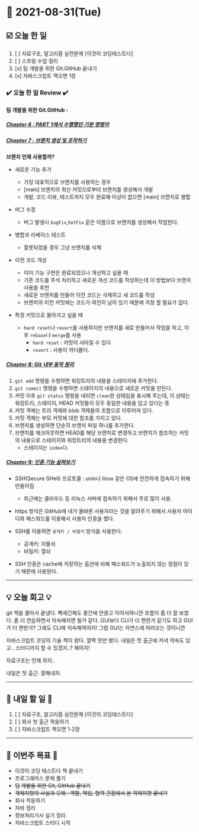 # 📆 2021-08-31(Tue)
## ☑️ 오늘 한 일 
1. [ ] 자료구조, 알고리즘 실전문제 [이것이 코딩테스트다] 
2. [ ] 스프링 수업 정리   
3. [x] 팀 개발을 위한 Git.GitHub 끝내기 
4. [x] 자바스크립트 책오면 1장 
### ✔️ 오늘 한 일 Review ✔️

#### 팀 개발을 위한 Git.GitHub :
##### [Chapter 6 : PART 1에서 수행했던 기본 명령어](https://github.com/Kyuwon53/library_books_record/blob/main/Getting_Started_with_Git_GitHub_for_Team/Chapter06-Default_Command.md) 
##### [Chapter 7 : 브랜치 생성 및 조작하기 ](https://github.com/Kyuwon53/library_books_record/blob/main/Getting_Started_with_Git_GitHub_for_Team/Chapter07-Creating_Manipulating_Branches.md)
**브랜치 언제 사용할까?**
- 새로운 기능 추가 
    - 가장 대표적으로 브랜치를 사용하는 경우 
    - [main] 브랜치의 최신 커밋으로부터 브랜치를 생성해서 개발
    - 개발, 코드 리뷰, 테스트까지 모두 완료해 이상이 없으면 [main] 브랜치로 병합 
    
- 버그 수정 
    - 버그 발생시 `bugFix`,`hotFix` 같은 이름으로 브랜치를 생성해서 작업한다. 
    
- 병합과 리베이스 테스트 
    - 잘못되었을 경우 그냥 브랜치를 삭제 
    
- 이전 코드 개성 
    - 이미 기능 구현은 완료되었으나 개선하고 싶을 때 
    - 기존 코드를 주석 처리하고 새로운 개선 코드를 작성하는데 이 방법보다 브랜치 사용을 추천 
    - 새로운 브랜치를 만들어 이전 코드는 삭제하고 새 코드를 작성 
    - 브랜치의 이전 커밋에는 코드가 여전히 남아 있기 때문에 걱정 할 필요가 없다. 
    
- 특정 커밋으로 돌아가고 싶을 때 
    - `hard reset`나 `revert`를 사용하지만 브랜치를 새로 만들어서 작업을 하고, 이후 `rebase`나 `merge`를 사용
        - `hard reset` : 커밋이 사라질 수 있다
        - `revert` : 사용이 까다롭다.
##### [Chapter 8: Git 내부 동작 원리 ](https://github.com/Kyuwon53/library_books_record/blob/main/Getting_Started_with_Git_GitHub_for_Team/Chapter08-Git_Internal_Principles_of_Operation.md)
1. `git add` 명령을 수행하면 워킹트리의 내용을 스테이지에 추가한다. 
2. `git commit` 명령을 수행하면 스테이지의 내용으로 새로운 커밋을 만든다.
3. 커밋 이후 `git status` 명령을 내리면 `clean`한 상태임을 표시해 주는데, 이 상태는 워킹트리, 스테이지, HEAD 커밋들이 모두 동일한 내용을 담고 있다는 뜻
4. 커밋 객체는 트리 객체와 blob 객체들의 조합으로 이루어져 있다.
5. 커밋 객체는 부모 커밋에 대한 참조를 가지고 있다.
6. 브랜치를 생성하면 단순히 브랜치 파일 하나를 추가한다. 
7. 브랜치를 체크아웃하면 HEAD를 해당 브랜치로 변경하고 브랜치가 참조하는 커밋의 내용으로 스테이지와 워킹트리의 내용을 변경한다. 
    - 스테이지는 `index`다.

##### [Chapter 9: 인증 기능 살펴보기 ](https://github.com/Kyuwon53/library_books_record/blob/main/Getting_Started_with_Git_GitHub_for_Team/Chapter09-Authentication.md)

- SSH(Secure SHell) 프로토콜 : unix나 linux 같은 OS에 안전하게 접속하기 위해 만들어짐
    - 최근에는 클라우드 등 리눅스 서버에 접속하기 위해서 주로 많이 사용.
    
- https 방식은 GitHub에 내가 올바른 사용자라는 것을 알려주기 위해서 사용자 아이디와 패스워드를 이용해서 사용자 인증을 했다.
- SSH를 이용하면 `공개키 / 비밀키` 방식을 사용한다.
    - 공개키: 자물쇠
    - 비밀키: 열쇠 
- SSH 인증은 cache에 저장하는 옵션에 비해 패스워드가 노출되지 않는 장점이 있기 때문에 사용된다.

***
## 💡 오늘  회고  💡

git 책을 몰아서 끝냈다. 빡세긴해도 중간에 안끊고 이어서하니깐 흐름이 좀 더 잘 보였다. 좀 더 연습하면서 익숙해지면 될거 같다. 
GUI보다 CLI가 더 편한거 같기도 하고 GUI가 더 편한가? 그래도 CLI에 익숙해져야지! 그럼 GUI는 자연스레 따라오는 것이니깐 

자바스크립트 코딩의 기술 책이 왔다. 깔짝 맛만 봤다. 내일은 첫 출근에 저녁 약속도 있고.. 스터디까지 할 수 있겠지..? 해야지! 

자료구조는 언제 하지..

내일은 첫 출근. 잘해내자. 

***

## 🎯 내일 할 일 🎯
1. [ ] 자료구조, 알고리즘 실전문제 [이것이 코딩테스트다] 
2. [ ] 회사 첫 출근 적응하기 
3. [ ] 자바스크립트 책오면 1-2장 
***

## 🏁 이번주 목표 🏁
- 이것이 코딩 테스트다 책 끝내기
- 프로그래머스 문제 풀기 
- ~~팀 개발을 위한 Git, GitHub 끝내기~~
- ~~객체지향의 사실과 오해 : 역할, 책임, 협력 관점에서 본 객체지향 끝내기~~
- 회사 적응하기 
- 자바 정리 
- 정보처리기사 실기 정리
- 자바스크립트 스터디 시작
